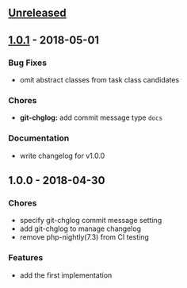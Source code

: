 ## [Unreleased]

## [1.0.1] - 2018-05-01
### Bug Fixes
- omit abstract classes from task class candidates

### Chores
- **git-chglog:** add commit message type `docs`

### Documentation
- write changelog for v1.0.0

## 1.0.0 - 2018-04-30
### Chores
- specify git-chglog commit message setting
- add git-chglog to manage changelog
- remove php-nightly(7.3) from CI testing

### Features
- add the first implementation

[Unreleased]: https://github.com/suin/cakephp-subcommand-injector/compare/1.0.1...HEAD
[1.0.1]: https://github.com/suin/cakephp-subcommand-injector/compare/1.0.0...1.0.1
